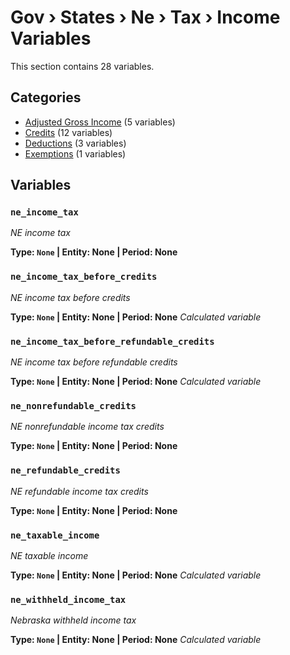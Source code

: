 # Gov › States › Ne › Tax › Income Variables

This section contains 28 variables.

## Categories

- [Adjusted Gross Income](adjusted_gross_income/index.md) (5 variables)
- [Credits](credits/index.md) (12 variables)
- [Deductions](deductions/index.md) (3 variables)
- [Exemptions](exemptions/index.md) (1 variables)

## Variables

### `ne_income_tax`
*NE income tax*

**Type: `None` | Entity: None | Period: None**

### `ne_income_tax_before_credits`
*NE income tax before credits*

**Type: `None` | Entity: None | Period: None**
*Calculated variable*

### `ne_income_tax_before_refundable_credits`
*NE income tax before refundable credits*

**Type: `None` | Entity: None | Period: None**
*Calculated variable*

### `ne_nonrefundable_credits`
*NE nonrefundable income tax credits*

**Type: `None` | Entity: None | Period: None**

### `ne_refundable_credits`
*NE refundable income tax credits*

**Type: `None` | Entity: None | Period: None**

### `ne_taxable_income`
*NE taxable income*

**Type: `None` | Entity: None | Period: None**
*Calculated variable*

### `ne_withheld_income_tax`
*Nebraska withheld income tax*

**Type: `None` | Entity: None | Period: None**
*Calculated variable*
